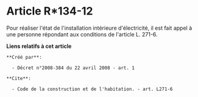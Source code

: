 # Article R*134-12

Pour réaliser l'état de l'installation intérieure d'électricité, il est fait appel à une personne répondant aux conditions de
l'article L. 271-6.

**Liens relatifs à cet article**

	**Créé par**:

	  - Décret n°2008-384 du 22 avril 2008 - art. 1

	**Cite**:

	  - Code de la construction et de l'habitation. - art. L271-6
